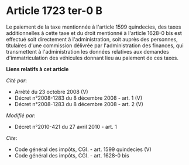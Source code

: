 # Article 1723 ter-0 B

Le paiement de la taxe mentionnée à l'article 1599 quindecies, des taxes additionnelles à cette taxe et du droit mentionné à
l'article 1628-0 bis est effectué soit directement à l'administration, soit auprès des personnes, titulaires d'une commission
délivrée par l'administration des finances, qui transmettent à l'administration les données relatives aux demandes
d'immatriculation des véhicules donnant lieu au paiement de ces taxes.

**Liens relatifs à cet article**

_Cité par_:

  - Arrêté du 23 octobre 2008 (V)
  - Décret n°2008-1283 du 8 décembre 2008 - art. 1 (V)
  - Décret n°2008-1283 du 8 décembre 2008 - art. 2 (V)

_Modifié par_:

  - Décret n°2010-421  du 27 avril 2010 - art. 1

_Cite_:

  - Code général des impôts, CGI. - art. 1599 quindecies (V)
  - Code général des impôts, CGI. - art. 1628-0 bis
